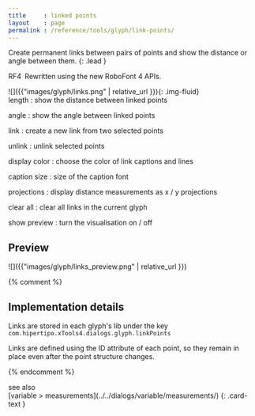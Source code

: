 ```yaml
---
title     : linked points
layout    : page
permalink : /reference/tools/glyph/link-points/
---
```


Create permanent links between pairs of points and show the distance or angle between them.
{: .lead }

<span class="badge text-bg-success rounded-0">RF4</span> Rewritten using the new RoboFont 4 APIs.


<div class='row'>

<div class='col-sm-4' markdown='1'>
![]({{"images/glyph/links.png" | relative_url }}){: .img-fluid}
</div>

<div class='col-sm-8' markdown='1'>
length
: show the distance between linked points

angle
: show the angle between linked points

link
: create a new link from two selected points

unlink
: unlink selected points

display color
: choose the color of link captions and lines

caption size
: size of the caption font

projections
: display distance measurements as x / y projections

clear all
: clear all links in the current glyph

show preview
: turn the visualisation on / off
</div>

</div>


Preview
-------

![]({{"images/glyph/links_preview.png" | relative_url }})


{% comment %}

Implementation details
----------------------

Links are stored in each glyph's lib under the key `com.hipertipo.xTools4.dialogs.glyph.linkPoints`

Links are defined using the ID attribute of each point, so they remain in place even after the point structure changes.

{% endcomment %}


<div class="card text-dark bg-light my-3 rounded-0">
<div class="card-header">see also</div>
<div class="card-body" markdown='1'>
[variable > measurements](../../dialogs/variable/measurements/)
{: .card-text }
</div>
</div>
